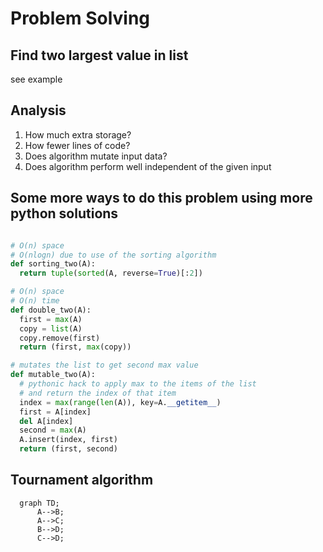 # Problem Solving

## Find two largest value in list

see example

## Analysis

1. How much extra storage?
2. How fewer lines of code?
3. Does algorithm mutate input data?
4. Does algorithm perform well independent of the given input

## Some more ways to do this problem using more python solutions

```py

# O(n) space
# O(nlogn) due to use of the sorting algorithm
def sorting_two(A):
  return tuple(sorted(A, reverse=True)[:2])

# O(n) space
# O(n) time
def double_two(A):
  first = max(A)
  copy = list(A)
  copy.remove(first)
  return (first, max(copy))

# mutates the list to get second max value
def mutable_two(A):
  # pythonic hack to apply max to the items of the list
  # and return the index of that item
  index = max(range(len(A)), key=A.__getitem__)
  first = A[index]
  del A[index]
  second = max(A)
  A.insert(index, first)
  return (first, second)
```

## Tournament algorithm

```mermaid
  graph TD;
      A-->B;
      A-->C;
      B-->D;
      C-->D;
```
